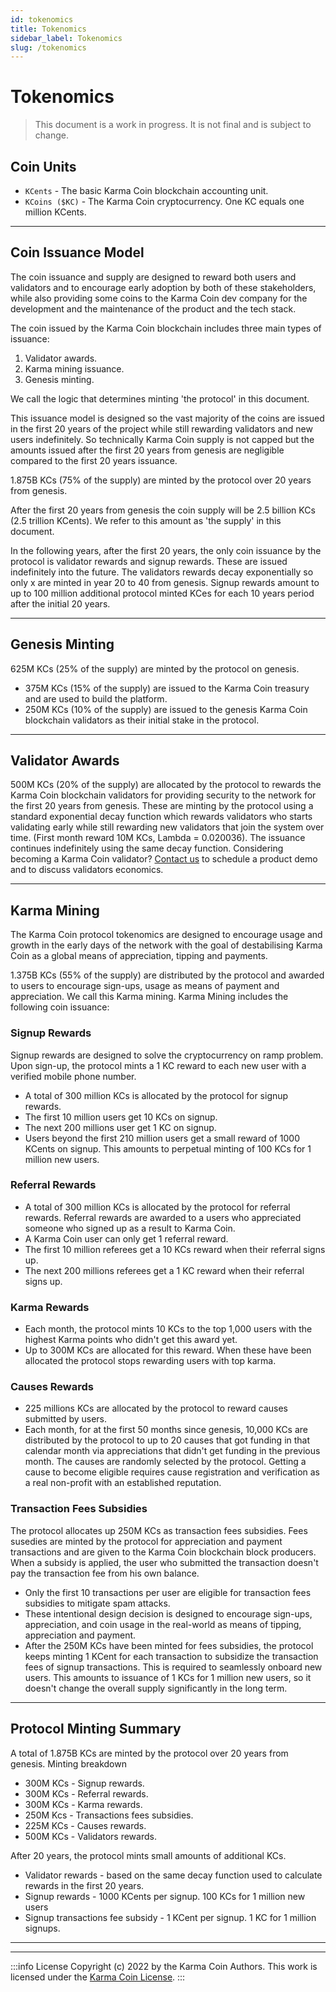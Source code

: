 ```yaml
---
id: tokenomics
title: Tokenomics
sidebar_label: Tokenomics
slug: /tokenomics
---
```


# Tokenomics

> This document is a work in progress. It is not final and is subject to change.

## Coin Units
- `KCents` - The basic Karma Coin blockchain accounting unit.
- `KCoins ($KC)` - The Karma Coin cryptocurrency. One KC equals one million KCents.
---

## Coin Issuance Model
The coin issuance and supply are designed to reward both users and validators and to encourage early adoption by both of these stakeholders, while also providing some coins to the Karma Coin dev company for the development and the maintenance of the product and the tech stack. 

The coin issued by the Karma Coin blockchain includes three main types of issuance:
1. Validator awards.
2. Karma mining issuance.
3. Genesis minting.

We call the logic that determines minting 'the protocol' in this document.

This issuance model is designed so the vast majority of the coins are issued in the first 20 years of the project while still rewarding validators and new users indefinitely. So technically Karma Coin supply is not capped but the amounts issued after the first 20 years from genesis are negligible compared to the first 20 years issuance.

1.875B KCs (75% of the supply) are minted by the protocol over 20 years from genesis.

After the first 20 years from genesis the coin supply will be 2.5 billion KCs (2.5 trillion KCents). We refer to this amount as 'the supply' in this document. 

In the following years, after the first 20 years, the only coin issuance by the protocol is validator rewards and signup rewards. These are issued indefinitely into the future. The validators rewards decay exponentially so only x are minted in year 20 to 40 from genesis. Signup rewards amount to up to 100 million additional protocol minted KCes for each 10 years period after the initial 20 years.

--- 

## Genesis Minting
625M KCs (25% of the supply) are minted by the protocol on genesis.
- 375M KCs (15% of the supply) are issued to the Karma Coin treasury and are used to build the platform.
- 250M KCs (10% of the supply) are issued to the genesis Karma Coin blockchain validators as their initial stake in the protocol.

---

## Validator Awards
500M KCs (20% of the supply) are allocated by the protocol to rewards the Karma Coin blockchain validators for providing security to the network for the first 20 years from genesis. These are minting by the protocol using a standard exponential decay function which rewards validators who starts validating early while still rewarding new validators that join the system over time. (First month reward 10M KCs, Lambda = 0.020036). The issuance continues indefinitely using the same decay function. Considering becoming a Karma Coin validator? [Contact us](https://forms.gle/MTT5esnpCBMU63vt9) to schedule a product demo and to discuss validators economics.

---

## Karma Mining
The Karma Coin protocol tokenomics are designed to encourage usage and growth in the early days of the network with the goal of destabilising Karma Coin as a global means of appreciation, tipping and payments. 

1.375B KCs (55% of the supply) are distributed by the protocol and awarded to users to encourage sign-ups, usage as means of payment and appreciation. We call this Karma mining. Karma Mining includes the following coin issuance:

### Signup Rewards
Signup rewards are designed to solve the cryptocurrency on ramp problem. Upon sign-up, the protocol mints a 1 KC reward to each new user with a verified mobile phone number. 
- A total of 300 million KCs is allocated by the protocol for signup rewards.
- The first 10 million users get 10 KCs on signup.
- The next 200 millions user get 1 KC on signup. 
- Users beyond the first 210 million users get a small reward of 1000 KCents on signup. This amounts to perpetual minting of 100 KCs for 1 million new users.

### Referral Rewards
- A total of 300 million KCs is allocated by the protocol for referral rewards. Referral rewards are awarded to a users who appreciated someone who signed up as a result to Karma Coin.
- A Karma Coin user can only get 1 referral reward.
- The first 10 million referees get a 10 KCs reward when their referral signs up.
- The next 200 millions referees get a 1 KC reward when their referral signs up.

### Karma Rewards
- Each month, the protocol mints 10 KCs to the top 1,000 users with the highest Karma points who didn't get this award yet. 
- Up to 300M KCs are allocated for this reward. When these have been allocated the protocol stops rewarding users with top karma.

### Causes Rewards
- 225 millions KCs are allocated by the protocol to reward causes submitted by users.
- Each month, for at the first 50 months since genesis, 10,000 KCs are distributed by the protocol to up to 20 causes that got funding in that calendar month via appreciations that didn't get funding in the previous month. The causes are randomly selected by the protocol. Getting a cause to become eligible requires cause registration and verification as a real non-profit with an established reputation.

### Transaction Fees Subsidies
The protocol allocates up 250M KCs as transaction fees subsidies. Fees susedies are minted by the protocol for appreciation and payment transactions and are given to the Karma Coin blockchain block producers. When a subsidy is applied, the user who submitted the transaction doesn't pay the transaction fee from his own balance.
- Only the first 10 transactions per user are eligible for transaction fees subsidies to mitigate spam attacks.
- These intentional design decision is designed to encourage sign-ups, appreciation, and coin usage in the real-world as means of tipping, appreciation and payment. 
- After the 250M KCs have been minted for fees subsidies, the protocol keeps minting 1 KCent for each transaction to subsidize the transaction fees of signup transactions. This is required to seamlessly onboard new users. This amounts to issuance of 1 KCs for 1 million new users, so it doesn't change the overall supply significantly in the long term.
---

## Protocol Minting Summary
A total of 1.875B KCs are minted by the protocol over 20 years from genesis. Minting breakdown
- 300M KCs - Signup rewards.
- 300M KCs - Referral rewards.
- 300M KCs - Karma rewards.
- 250M Kcs - Transactions fees subsidies.
- 225M KCs - Causes rewards.
- 500M KCs - Validators rewards.

After 20 years, the protocol mints small amounts of additional KCs. 
- Validator rewards - based on the same decay function used to calculate rewards in the first 20 years.
- Signup rewards - 1000 KCents per signup. 100 KCs for 1 million new users
- Signup transactions fee subsidy - 1 KCent per signup. 1 KC for 1 million signups.

----

---
:::info License
Copyright (c) 2022 by the Karma Coin Authors. This work is licensed under the [Karma Coin License](/docs/license).
:::
